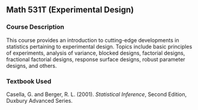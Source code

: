 ## Math 531T (Experimental Design)

### Course Description
This course provides an introduction to cutting-edge developments in statistics pertaining to experimental design. Topics include basic principles of experiments, analysis of variance, blocked designs, factorial designs, fractional factorial designs, response surface designs, robust parameter designs, and others.

### Textbook Used
Casella, G. and Berger, R. L. (2001). *Statistical Inference*, Second Edition, Duxbury Advanced Series.
